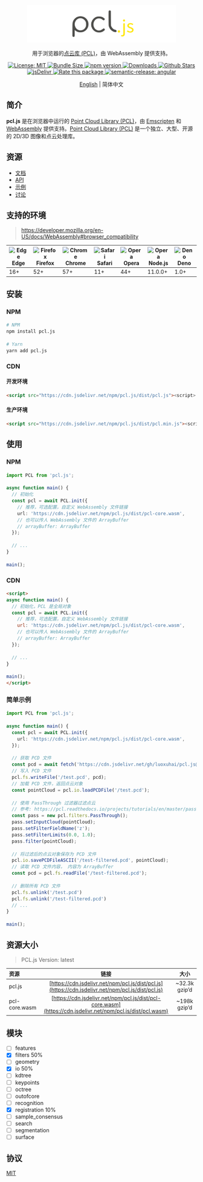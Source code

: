 <p align="center">
  <a href="https://pcljs.org" target="_blank"><img style="height: 100px" src="./pcljs.png" title="pcl.js" alt="title="pcl.js"></a>
  <p align="center">用于浏览器的<a href="https://github.com/PointCloudLibrary/pcl" target="_blank">点云库 (PCL)</a>，由 WebAssembly 提供支持。</p>
</p>
<p align="center">
 <a href="https://github.com/FoalTS/foal/blob/master/LICENSE">
    <img src="https://img.shields.io/badge/License-MIT-blue.svg" alt="License: MIT">
  </a>
 <a href="https://packagephobia.com/result?p=pcl.js">
    <img src="https://packagephobia.com/badge?p=pcl.js" alt="Bundle Size">
  </a>
    <a href="https://badge.fury.io/js/pcl.js">
    <img src="https://badge.fury.io/js/pcl.js.svg" alt="npm version">
  </a>
  <a href="https://www.npmtrends.com/pcl.js">
    <img src="https://img.shields.io/npm/dm/pcl.js" alt="Downloads" />
  </a>
  <a href="https://github.com/luoxuhai/pcl.js/stargazers">
    <img src="https://img.shields.io/github/stars/luoxuhai/pcl.js" alt="Github Stars" />
  </a>
  <a href="https://www.jsdelivr.com/package/npm/pcl.js">
    <img src="https://data.jsdelivr.com/v1/package/npm/pcl.js/badge?style=rounded" alt="jsDelivr" />
  </a>
  <a href="https://openbase.com/js/pcl.js?utm_source=embedded&amp;utm_medium=badge&amp;utm_campaign=rate-badge">
    <img src="https://badges.openbase.com/js/rating/pcl.js.svg?token=nF4Z9XUsUhOe5yeVDZTPwpdoKqqamFbVBoVA5zbU5iM=" alt="Rate this package" />
  </a>
  <a href="#badge">
    <img alt="semantic-release: angular" src="https://img.shields.io/badge/semantic--release-angular-e10079?logo=semantic-release">
  </a>
</p>

<p align="center">
  <a href="./README.md">English</a> | 简体中文
</p>

## 简介

**pcl.js** 是在浏览器中运行的 [Point Cloud Library (PCL)](https://github.com/PointCloudLibrary/pcl)，由 [Emscripten](https://emscripten.org/index.html) 和 [WebAssembly](https://webassembly.org/) 提供支持。[Point Cloud Library (PCL)](https://github.com/PointCloudLibrary/pcl) 是一个独立、大型、开源的 2D/3D 图像和点云处理库。

## 资源

- [文档](https://pcljs.org/zh-cn/docs/tutorials/intro)
- [API](https://pcljs.org/zh-cn/docs/api/intro)
- [示例](https://pcljs.org/zh-cn/examples)
- [讨论](https://github.com/luoxuhai/pcl.js/discussions)

## 支持的环境
> https://developer.mozilla.org/en-US/docs/WebAssembly#browser_compatibility

| <img src="https://raw.githubusercontent.com/alrra/browser-logos/main/src/edge/edge_128x128.png" alt="Edge" width="48px" height="48px" /><br/> Edge | <img src="https://raw.githubusercontent.com/alrra/browser-logos/main/src/firefox/firefox_128x128.png" alt="Firefox" width="48px" height="48px" /><br/>Firefox | <img src="https://raw.githubusercontent.com/alrra/browser-logos/main/src/chrome/chrome_128x128.png" alt="Chrome" width="48px" height="48px" /><br/>Chrome | <img src="https://raw.githubusercontent.com/alrra/browser-logos/main/src/safari/safari_128x128.png" alt="Safari" width="48px" height="48px" /><br/>Safari | <img src="https://raw.githubusercontent.com/alrra/browser-logos/main/src/opera/opera_128x128.png" alt="Opera" width="48px" height="48px" /><br/>Opera | <img src="https://raw.githubusercontent.com/alrra/browser-logos/main/src/node.js/node.js_128x128.png" alt="Opera" width="48px" height="48px" /><br/>Node.js | <img src="https://raw.githubusercontent.com/alrra/browser-logos/main/src/deno/deno_128x128.png" alt="Deno" width="48px" height="48px" /> <br/> Deno |
| --------- | --------- | --------- | --------- | --------- | --------- | --------- |
| 16+ | 52+ | 57+ | 11+ | 44+ | 11.0.0+| 1.0+

## 安装

### NPM

```bash
# NPM
npm install pcl.js

# Yarn
yarn add pcl.js
```

### CDN

#### 开发环境

```html
<script src="https://cdn.jsdelivr.net/npm/pcl.js/dist/pcl.js"><script>
```

#### 生产环境

```html
<script src="https://cdn.jsdelivr.net/npm/pcl.js/dist/pcl.min.js"><script>
```

## 使用

### NPM

```typescript
import PCL from 'pcl.js';

async function main() {
  // 初始化
  const pcl = await PCL.init({
    // 推荐，可选配置，自定义 WebAssembly 文件链接
    url: 'https://cdn.jsdelivr.net/npm/pcl.js/dist/pcl-core.wasm',
    // 也可以传人 WebAssembly 文件的 ArrayBuffer
    // arrayBuffer: ArrayBuffer
  });

  // ...
}

main();
```

### CDN

```html
<script>
async function main() {
  // 初始化，PCL 是全局对象
  const pcl = await PCL.init({
    // 推荐，可选配置，自定义 WebAssembly 文件链接
    url: 'https://cdn.jsdelivr.net/npm/pcl.js/dist/pcl-core.wasm',
    // 也可以传人 WebAssembly 文件的 ArrayBuffer
    // arrayBuffer: ArrayBuffer
  });

  // ...
}

main();
</script>
```
### 简单示例
```typescript
import PCL from 'pcl.js';

async function main() {
  const pcl = await PCL.init({
    url: 'https://cdn.jsdelivr.net/npm/pcl.js/dist/pcl-core.wasm',
  });

  // 获取 PCD 文件
  const pcd = await fetch('https://cdn.jsdelivr.net/gh/luoxuhai/pcl.js@master/data/rops_tutorial/points.pcd').then(res => res.arrayBuffer());
  // 写入 PCD 文件
  pcl.fs.writeFile('/test.pcd', pcd);
  // 加载 PCD 文件，返回点云对象
  const pointCloud = pcl.io.loadPCDFile('/test.pcd');

  // 使用 PassThrough 过滤器过滤点云
  // 参考: https://pcl.readthedocs.io/projects/tutorials/en/master/passthrough.html#passthrough
  const pass = new pcl.filters.PassThrough();
  pass.setInputCloud(pointCloud);
  pass.setFilterFieldName('z');
  pass.setFilterLimits(0.0, 1.0);
  pass.filter(pointCloud);

  // 将过滤后的点云对象保存为 PCD 文件
  pcl.io.savePCDFileASCII('/test-filtered.pcd', pointCloud);
  // 读取 PCD 文件内容， 内容为 ArrayBuffer
  const pcd = pcl.fs.readFile('/test-filtered.pcd');

  // 删除所有 PCD 文件
  pcl.fs.unlink('/test.pcd')
  pcl.fs.unlink('/test-filtered.pcd')
  // ...
}

main();
```

## 资源大小

> PCL.js Version: latest

| 资源          |                                                    链接                                                     |     大小      |
| :------------ | :---------------------------------------------------------------------------------------------------------: | :-----------: |
| pcl.js        |     [https://cdn.jsdelivr.net/npm/pcl.js/dist/pcl.js](https://cdn.jsdelivr.net/npm/pcl.js/dist/pcl.js)      | ~32.3k gzip’d |
| pcl-core.wasm | [https://cdn.jsdelivr.net/npm/pcl.js/dist/pcl-core.wasm](https://cdn.jsdelivr.net/npm/pcl.js/dist/pcl.wasm) | ~198k gzip’d  |

## 模块

- [ ] features
- [x] filters 50%
- [ ] geometry
- [x] io 50%
- [ ] kdtree
- [ ] keypoints
- [ ] octree
- [ ] outofcore
- [ ] recognition
- [x] registration 10%
- [ ] sample_consensus
- [ ] search
- [ ] segmentation
- [ ] surface

## 协议

[MIT](https://github.com/luoxuhai/pcl.js/blob/master/LICENSE)
